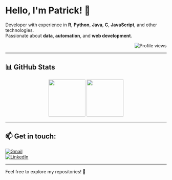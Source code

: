 # Hello, I'm Patrick! 👋

Developer with experience in **R**, **Python**, **Java**, **C**, **JavaScript**, and other technologies.  
Passionate about **data**, **automation**, and **web development**.

<p align="right">
  <img src="https://komarev.com/ghpvc/?username=pwguimar&color=green" alt="Profile views" />
</p>

---

## 📊 GitHub Stats

<div align="center">
  <img height="115em" src="https://github-readme-stats.vercel.app/api?username=pwguimar&show_icons=true&theme=github_dark&hide_border=true&count_private=true&hide=stars,issues,contribs" />
  <img height="115em" src="https://github-readme-stats.vercel.app/api/top-langs/?username=pwguimar&layout=compact&theme=github_dark&hide_border=true" />
</div>

---

## 📫 Get in touch:
[![Gmail](https://img.shields.io/badge/-Gmail-D14836?style=flat&logo=Gmail&logoColor=white)](mailto:rsqlpython@gmail.com)  
[![LinkedIn](https://img.shields.io/badge/-LinkedIn-0077B5?style=flat&logo=LinkedIn&logoColor=white)](https://www.linkedin.com/in/pwguimar/)

---

Feel free to explore my repositories! 🚀



